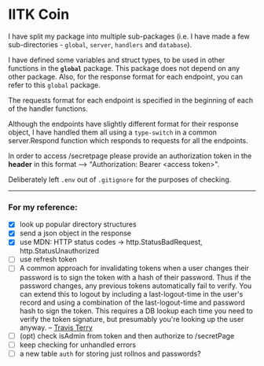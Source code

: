 # IITK Coin

I have split my package into multiple sub-packages (i.e. I have made a few sub-directories - `global`, `server`, `handlers` and `database`).

I have defined some variables and struct types, to be used in other functions in the **`global`** package. This package does not depend on any other package. Also, for the response format for each endpoint, you can refer to this `global` package.

The requests format for each endpoint is specified in the beginning of each of the handler functions.

Although the endpoints have slightly different format for their response object, I have handled them all using a `type-switch` in a common server.Respond function which responds to requests for all the endpoints.

In order to access /secretpage please provide an authorization token in the **header** in this format --> "Authorization: Bearer \<access token\>".

Deliberately left `.env` out of `.gitignore` for the purposes of checking.
  
---
### For my reference:
- [x] look up popular directory structures
- [x] send a json object in the response
- [x] use MDN: HTTP status codes -> http.StatusBadRequest, http.StatusUnauthorized
- [ ] use refresh token
- [ ] A common approach for invalidating tokens when a user changes their password is to sign the token with a hash of their password. Thus if the password changes, any previous tokens automatically fail to verify. You can extend this to logout by including a last-logout-time in the user's record and using a combination of the last-logout-time and password hash to sign the token. This requires a DB lookup each time you need to verify the token signature, but presumably you're looking up the user anyway. – [Travis Terry](https://stackoverflow.com/questions/21978658/invalidating-json-web-tokens/23089839#comment45057142_23089839)
- [ ] (opt) check isAdmin from token and then authorize to /secretPage
- [ ] keep checking for unhandled errors
- [ ] a new table `auth` for storing just rollnos and passwords?